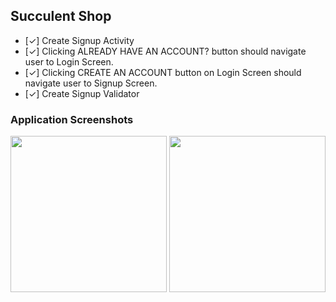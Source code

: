 ## Succulent Shop

- [✓] Create Signup Activity
- [✓] Clicking ALREADY HAVE AN ACCOUNT? button should navigate user to Login Screen.
- [✓] Clicking CREATE AN ACCOUNT button on Login Screen should navigate user to Signup Screen.
- [✓] Create Signup Validator

### Application Screenshots
<img src="https://user-images.githubusercontent.com/51864835/117848847-5e2b6580-b28c-11eb-87e2-f7367de161dd.jpg" width="250"/>  <img src="https://user-images.githubusercontent.com/51864835/117848852-5ff52900-b28c-11eb-9acb-c96152384d3d.jpg" width="250" />



    

